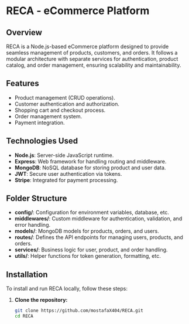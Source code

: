 # RECA - eCommerce Platform

## Overview

RECA is a Node.js-based eCommerce platform designed to provide seamless management of products, customers, and orders. It follows a modular architecture with separate services for authentication, product catalog, and order management, ensuring scalability and maintainability.

## Features
- Product management (CRUD operations).
- Customer authentication and authorization.
- Shopping cart and checkout process.
- Order management system.
- Payment integration.

## Technologies Used
- **Node.js**: Server-side JavaScript runtime.
- **Express**: Web framework for handling routing and middleware.
- **MongoDB**: NoSQL database for storing product and user data.
- **JWT**: Secure user authentication via tokens.
- **Stripe**: Integrated for payment processing.

## Folder Structure

- **config/**: Configuration for environment variables, database, etc.
- **middlewares/**: Custom middleware for authentication, validation, and error handling.
- **models/**: MongoDB models for products, orders, and users.
- **routes/**: Defines the API endpoints for managing users, products, and orders.
- **services/**: Business logic for user, product, and order handling.
- **utils/**: Helper functions for token generation, formatting, etc.

## Installation

To install and run RECA locally, follow these steps:

1. **Clone the repository:**

   ```bash
   git clone https://github.com/mostafaX404/RECA.git
   cd RECA
